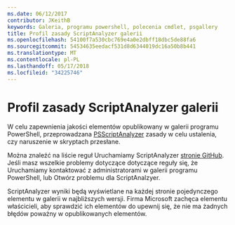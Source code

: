 ```yaml
---
ms.date: 06/12/2017
contributor: JKeithB
keywords: Galeria, programu powershell, polecenia cmdlet, psgallery
title: Profil zasady ScriptAnalyzer galerii
ms.openlocfilehash: 54100f7a530cbc769e4a0e2dbff18dbc5de88fa6
ms.sourcegitcommit: 54534635eedacf531d8d6344019dc16a50b8b441
ms.translationtype: MT
ms.contentlocale: pl-PL
ms.lasthandoff: 05/17/2018
ms.locfileid: "34225746"
---
```

# <a name="scriptanalyzer-rule-profile-for-gallery"></a>Profil zasady ScriptAnalyzer galerii

W celu zapewnienia jakości elementów opublikowany w galerii programu PowerShell, przeprowadzana [PSScriptAnalyzer](https://github.com/PowerShell/PSScriptAnalyzer) zasady w celu ustalenia, czy naruszenie w skryptach przesłane.

Można znaleźć na liście reguł Uruchamiamy ScriptAnalyzer [stronie GitHub](https://github.com/PowerShell/PSScriptAnalyzer/blob/development/Engine/Settings/PSGallery.psd1).
Jeśli masz wszelkie problemy dotyczące dotyczące reguły się, że Uruchamiamy kontaktować z administratorami w galerii programu PowerShell, lub Otwórz problemu dla ScriptAnalzyer.

ScriptAnalyzer wyniki będą wyświetlane na każdej stronie pojedynczego elementu w galerii w najbliższych wersji. Firma Microsoft zachęca elementu właścicieli, aby sprawdzić ich elementów do upewnij się, że nie ma żadnych błędów poważny w opublikowanych elementów.
